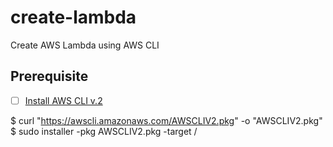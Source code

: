 # create-lambda
Create AWS Lambda using AWS CLI

## Prerequisite
- [ ] [Install AWS CLI v.2]

[Install AWS CLI v.2]: https://docs.aws.amazon.com/cli/latest/userguide/install-cliv2-mac.html
    $ curl "https://awscli.amazonaws.com/AWSCLIV2.pkg" -o "AWSCLIV2.pkg"
    $ sudo installer -pkg AWSCLIV2.pkg -target /

